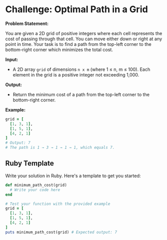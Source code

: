 # Challenge: Optimal Path in a Grid

**Problem Statement:**

You are given a 2D grid of positive integers where each cell represents the cost of passing through that cell. You can move either down or right at any point in time. Your task is to find a path from the top-left corner to the bottom-right corner which minimizes the total cost.

**Input:**

- A 2D array `grid` of dimensions `n x m` (where 1 ≤ n, m ≤ 100). Each element in the grid is a positive integer not exceeding 1,000.

**Output:**

- Return the minimum cost of a path from the top-left corner to the bottom-right corner.

**Example:**

```ruby
grid = [
  [1, 3, 1],
  [1, 5, 1],
  [4, 2, 1]
]
# Output: 7
# The path is 1 → 3 → 1 → 1 → 1, which equals 7.
```

## Ruby Template

Write your solution in Ruby. Here's a template to get you started:

```rb
def minimum_path_cost(grid)
  # Write your code here
end

# Test your function with the provided example
grid = [
  [1, 3, 1],
  [1, 5, 1],
  [4, 2, 1]
]
puts minimum_path_cost(grid) # Expected output: 7
```
